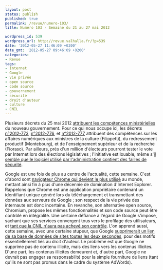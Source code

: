 ```yaml
---
layout: post
status: publish
published: true
permalink: /revue/numero-103/
title: Numéro 103 - Semaine du 21 au 27 mai 2012

wordpress_id: 539
wordpress_url: http://revue.valhalla.fr/?p=539
date: '2012-05-27 11:46:09 +0200'
date_gmt: '2012-05-27 09:46:09 +0200'
categories:
- Revue
tags:
- Internet
- Google
- vie privée
- open source
- code source
- gouvernement
- sécurité
- droit d'auteur
- culture
- CNIL
---
```

Plusieurs décrets du 25 mai 2012 <a href="http://www.numerama.com/magazine/22701-la-repartition-du-numerique-dans-le-gouvernement-ayrault.html">attribuent les compétences ministérielles</a> du nouveau gouvernement. Pour ce qui nous occupe ici, les décrets <a href="http://www.legifrance.gouv.fr/affichTexte.do?cidTexte=JORFTEXT000025915847&amp;dateTexte=&amp;categorieLien=id">n°2012-773</a>, <a href="http://www.legifrance.gouv.fr/affichTexte.do?cidTexte=JORFTEXT000025915890&amp;dateTexte=&amp;categorieLien=id">n°2012-776</a>, et <a href="http://www.legifrance.gouv.fr/affichTexte.do?cidTexte=JORFTEXT000025915908&amp;dateTexte=&amp;categorieLien=id">n°2012-777</a> attribuent des compétences sur les affaires numériques aux ministres de la culture (Filippetti), du redressement productif (Montebourg), et de l'enseignement supérieur et de la recherche (Fioraso). Par ailleurs, près d'un million d'électeurs pourront tester le vote par Internet lors des élections législatives ; l'initiative est louable, même s'<a href="http://www.numerama.com/magazine/22708-des-failles-de-securite-decouvertes-dans-le-vote-par-internet-aux-legislatives.html">il semble que le logiciel utilisé par l'administration contient des failles de sécurité</a>.

<p>Google est une fois de plus au centre de l'actualité, cette semaine. C'est d'abord sont <a href="http://www.numerama.com/magazine/22661-chrome-devient-le-navigateur-le-plus-utilise-au-monde.html">navigateur Chrome qui devient le plus utilisé</a> au monde, mettant ainsi fin à plus d'une décennie de domination d'Internet Explorer. Rappelons que Chrome est une application propriétaire contenant un identifiant unique généré lors du téléchargement et transmettant des données aux serveurs de Google ; son respect de la vie privée des internaute est donc incertaine. En revanche, son alternative open source, Chromium, propose les mêmes fonctionnalités et son code source peut être contrôlé en intégralité. Une certaine défiance à l'égard de Google s'impose, sachant que ses services convergent tous vers le profilage des utilisateurs, et <a href="http://www.numerama.com/magazine/22688-la-cnil-juge-google-incomplet-et-approximatif-sur-la-confidentialite.html">tant que la CNIL n'aura pas achevé son contrôle</a>. L'on apprend aussi, cette semaine, avec une certaine stupeur, que Google <a href="http://www.numerama.com/magazine/22698-droit-d-auteur-google-efface-une-adresse-web-toutes-les-2-secondes.html">supprimerait un lien de sa base de données de sites toutes les deux secondes</a>, pour des motifs essentiellement liés au droit d'auteur. Le problème est que Google ne supprime pas de contenu illicite, mais des liens vers les contenus illicites. D'une part, les contenus illicites demeurent et, d'autre part, Google ne devrait pas engager sa responsabilité pour la simple fourniture de liens (tant qu'ils ne sont pas promus dans le cadre du système AdWords).</p>
